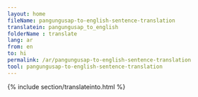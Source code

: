 ```yaml
---
layout: home
fileName: pangungusap-to-english-sentence-translation
translatein: pangungusap_to_english
folderName : translate
lang: ar
from: en
to: hi
permalink: /ar/pangungusap-to-english-sentence-translation
tool: pangungusap-to-english-sentence-translation
---
```

{% include section/translateinto.html %}